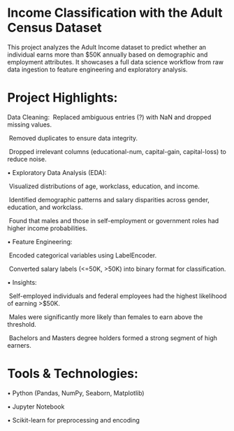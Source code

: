 
# Income Classification with the Adult Census Dataset

This project analyzes the Adult Income dataset to predict whether an individual earns more than $50K annually based on demographic and employment attributes. It showcases a full data science workflow from raw data ingestion to feature engineering and exploratory analysis.

# Project Highlights:

 Data Cleaning:
  ⁠ Replaced ambiguous entries (?) with NaN and dropped missing values.
  
  ⁠ Removed duplicates to ensure data integrity.
  
  ⁠ Dropped irrelevant columns (educational-num, capital-gain, capital-loss) to reduce noise.
  
•  Exploratory Data Analysis (EDA):

  ⁠  Visualized distributions of age, workclass, education, and income.
  
  ⁠  Identified demographic patterns and salary disparities across gender, education, and workclass.
  
  ⁠ Found that males and those in self-employment or government roles had higher income probabilities.
  
•  Feature Engineering:

  ⁠   Encoded categorical variables using LabelEncoder.
  
  ⁠   Converted salary labels (<=50K, >50K) into binary format for classification.
  
•  Insights:

  ⁠     Self-employed individuals and federal employees had the highest likelihood of earning >$50K.
  
  ⁠     Males were significantly more likely than females to earn above the threshold.
  
  ⁠      Bachelors and Masters degree holders formed a strong segment of high earners.

# Tools & Technologies:

•  Python (Pandas, NumPy, Seaborn, Matplotlib)

•  Jupyter Notebook

•  Scikit-learn for preprocessing and encoding
